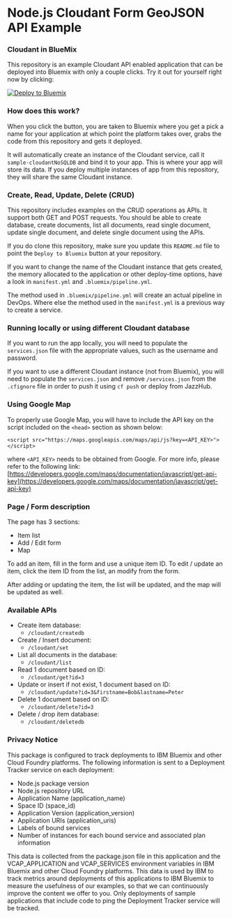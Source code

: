 Node.js Cloudant Form GeoJSON API Example
====================================

### Cloudant in BlueMix

This repository is an example Cloudant API enabled application that can be deployed into
Bluemix with only a couple clicks. Try it out for yourself right now by clicking:

[![Deploy to Bluemix](https://bluemix.net/deploy/button.png)](https://bluemix.net/deploy?repository=https://github.com/snippet-java/nodejs-cloudant-form-geojson-example.git)


### How does this work?

When you click the button, you are taken to Bluemix where you get a pick a name
for your application at which point the platform takes over, grabs the code from
this repository and gets it deployed.

It will automatically create an instance of the Cloudant service, call it
`sample-cloudantNoSQLDB` and bind it to your app. This is where your
app will store its data. If you deploy multiple instances of
app from this repository, they will share the same Cloudant instance.


### Create, Read, Update, Delete (CRUD)

This repository includes examples on the CRUD operations as APIs. It support both GET and POST requests.
You should be able to create database, create documents, list all documents, read single document, 
update single document, and delete single document using the APIs.

If you do clone this repository, make sure you update this `README.md` file to point
the `Deploy to Bluemix` button at your repository.

If you want to change the name of the Cloudant instance that gets created, the memory
allocated to the application or other deploy-time options, have a look in `manifest.yml` and `.bluemix/pipeline.yml`.

The method used in `.bluemix/pipeline.yml` will create an actual pipeline in DevOps.
Where else the method used in the `manifest.yml` is a previous way to create a service. 


### Running locally or using different Cloudant database

If you want to run the app locally, you will need to populate the `services.json` file with the appropriate values,
such as the username and password.

If you want to use a different Cloudant instance (not from Bluemix), you will need to populate the `services.json` and remove
`/services.json` from the `.cfignore` file in order to push it using `cf push` or deploy from JazzHub.


### Using Google Map

To properly use Google Map, you will have to include the API key on the script included on the `<head>` section as shown below:

`<script src="https://maps.googleapis.com/maps/api/js?key=<API_KEY>"></script>`

where `<API_KEY>` needs to be obtained from Google. For more info, please refer to the following link: [https://developers.google.com/maps/documentation/javascript/get-api-key](https://developers.google.com/maps/documentation/javascript/get-api-key)



### Page / Form description

The page has 3 sections:
- Item list
- Add / Edit form
- Map

To add an item, fill in the form and use a unique item ID.
To edit / update an item, click the item ID from the list, an modify from the form.

After adding or updating the item, the list will be updated, and the map will be updated as well.


### Available APIs

* Create item database:
  * `/cloudant/createdb`
* Create / Insert document:
  * `/cloudant/set`
* List all documents in the database:
  * `/cloudant/list`
* Read 1 document based on ID:
  * `/cloudant/get?id=3`
* Update or insert if not exist, 1 document based on ID:
  * `/cloudant/update?id=3&firstname=Bob&lastname=Peter`
* Delete 1 document based on ID:
  * `/cloudant/delete?id=3`
* Delete / drop item database:
  * `/cloudant/deletedb`



### Privacy Notice

This package is configured to track deployments to IBM Bluemix and other Cloud Foundry platforms. The following information is sent to a Deployment Tracker service on each deployment:

* Node.js package version
* Node.js repository URL
* Application Name (application_name)
* Space ID (space_id)
* Application Version (application_version)
* Application URIs (application_uris)
* Labels of bound services
* Number of instances for each bound service and associated plan information

This data is collected from the package.json file in this application and the VCAP_APPLICATION and VCAP_SERVICES environment variables in IBM Bluemix and other Cloud Foundry platforms. This data is used by IBM to track metrics around deployments of this applications to IBM Bluemix to measure the usefulness of our examples, so that we can continuously improve the content we offer to you. Only deployments of sample applications that include code to ping the Deployment Tracker service will be tracked.
